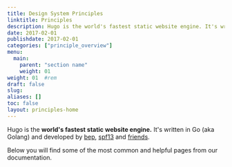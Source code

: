 ```yaml
---
title: Design System Principles
linktitle: Principles
description: Hugo is the world's fastest static website engine. It's written in Go (aka Golang) and developed by bep, spf13 and friends.
date: 2017-02-01
publishdate: 2017-02-01
categories: ["principle_overview"]
menu:
  main:
    parent: "section name"
    weight: 01
weight: 01	#rem
draft: false
slug:
aliases: []
toc: false
layout: principles-home
---
```

Hugo is the **world's fastest static website engine.** It's written in Go (aka Golang) and developed by [bep](https://github.com/bep), [spf13](https://github.com/spf13) and [friends](https://github.com/gohugoio/hugo/graphs/contributors). 

Below you will find some of the most common and helpful pages from our documentation.
